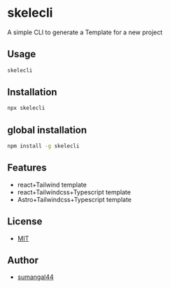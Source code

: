 # skelecli

A simple CLI to generate a Template  for a new project

## Usage

```bash
skelecli
```

## Installation

```bash
npx skelecli
```
## global installation 

```bash
npm install -g skelecli
```

## Features
- react+Tailwind  template
- react+Tailwindcss+Typescript template
- Astro+Tailwindcss+Typescript template 

## License
- [MIT](./LICENSE)

## Author
- [sumangal44](https://github.com/sumangal44)
